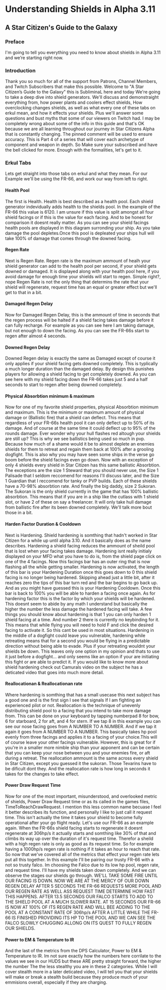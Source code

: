 # Understanding Shields in Alpha 3.11
## A Star Citizen's Guide to the Galaxy

### Preface
I'm going to tell you everything you need to know about shields in Alpha 3.11 and we’re starting right now.

### Introduction
Thank you so much for all of the support from Patrons, Channel Members, and Twitch Subscribers that make this possible. Welcome to "A Star Citizen’s Guide to the Galaxy" this is SubliminaL here and today  We're going to take a deep dive into shield generators. We'll discuss and demonstraight everything from, how power plants and coolers effect shields, How overclocking changes shields, as well as what every one of these tabs on erkul mean, and how it effects your shields. Plus we'll answer some questions and bust myths that some of our viewers on Twitch had. I may be completely wrong about some of the info in this guide and that's OK because we are all learning throughout our journey in Star Citizens Alpha that is constantly changing. The pinned comment will be used to ensure accuracy. This is Part 4 of a series that will cover each archetype of component and weapon in depth. So Make sure your subscribed and have the bell clicked for more. Enough with the formalities, let's get to it.

### Erkul Tabs
Lets get straight into those tabs on erkul and what they mean. For our Example we'll be using the FR-66, and work our way from left to right.
#### Health Pool
The first is Health. Health is best described as a health pool. Each shield generator indevidually adds health to the shields pool. In the example of the FR-66 this value is 6120. I am unsure if this value is split amongst all four shield facings or if this is the value for each facing. And to be honest for comparison it doesnt really matter. As you can see your shield facings health pools are displayed in this diagram surronding your ship. As you take damage the pool depletes.Once this pool is depleated your ships hull will take 100% of damage that comes through the downed facing.
#### Regen Rate
Next is Regen Rate. Regen rate is the maximum ammount of healh your shield generator can add to the health pool per second, if your shield gets downed or damaged. It is displayed along with your health pool here, if you avoid damage for enough time your shields will start to regen. Simple right?, nope Regen Rate is not the only thing that determins the rate that your shield will regenerate, request time has an equal or greater effect but we'll get to that in a bit.
#### Damaged Regen Delay
Now for Damaged Regen Delay, this is the ammount of time in seconds that the regen process will be halted if a shield facing takes damage before it can fully recharge. For example as you can see here I am taking damage, but not enough to down the facing. As you can see the FR-66s start to regen after almost 4 seconds.
#### Downed Regen Delay
Downed Regen delay is exactly the same as Damaged except of course it only applies if your shield facing gets downed completely. This is typlically a much longer duration than the damaged delay. By design this punishes players for allowing a shield facing to get completely downed. As you can see here with my shield facing down the FR-66 takes just 5 and a half seconds to start to regen after being downed completely.
#### Physical Absorbtion minimum & maximum
Now for one of my favorite shield properties, physical Absorbtion minimum and maximum. This is the minimum or maximum amount of physical damage or (Ballistic fire) that a shield can deflect. This means that regardless of your FR-66s health pool it can only deflect up to 50% of its damage. And of course at the same time it could deflect up to 95% of the rounds damage. Ever wonder why your hull flashes red altough your shields are still up? This is why we see ballistics being used so much in pvp. Because how much of a shame would it be to almost deplete an enemies shields for them to retreat and regain them back at 100% after a grooling dogfight. This is also why you may have seen some ships in the verse go boom before the shield facings even go down. Now with an exception of only 4 shields every shield in Star Citizen has this same ballistic Absorbtion. The exceptions are the size 1 Steward that you should never use, the Size 1 Palisade that I seldom reccomend for reasons I'll discuss later, and the Size 1 Guardian that I reccomend for tanky or PVP builds. Each of these shields have a 70-98% absorbtion rate. And finally the big daddy, size 2 Sukoran. The Sukoran is the only shield currently in the game that has 100% ballistic absorbtion. This means that if you are in a ship like the cutlass with 1 shield slot, or have 2 of these on say a freelancer. It will only take hull damage from ballistic fire after its been downed completely. We'll talk more bout those in a bit.
#### Harden Factor Duration & Cooldown
Next is Hardening. Shield hardening is somthing that hadn't worked in Star Citizen for a while up until alpha 3.10. And it basically does as the name describes. Hardening a shield facing reduces the ammount of sheild pool that is lost when your facing takes damage. Hardening isnt really initialy displayed on your MFD what you have to do is, from the shield page click on one of the 4 facings. Now this facings bar has an outer ring that is now flashing all the while getting smaller. Hardening is now activated, the length of this bar is your Hardening Duration once this goes down to 0 this shield facing is no longer being hardened. Skipping ahead just a little bit, after it reaches zero the tips of this bar turn red and the bar begins to go back up. And as you might have guessed this is your Hardening Cooldown. Once this bar is back to 100% you will be able to harden a facing once again. As for hardening factor this is the factor by which your shields will be hardened. This doesnt seem to abide by any math I understand but basically the higher the number the less damage the hardened facing will take. A few things you should know about hardening is that 1 you can only harden 1 shield facing at a time. And number 2 there is currently no keybinding for it. This means that while flying you will need to hold F and click the desired facing to activate it. So this cant be used in most situations. Hardening in the middle of a dogfight could leave you vulnerable, hardening while retreating means that for a second you would be flying in a predictable direction without being able to evade. Plus if your retreating wouldnt your shields be down. This leaves only one option in my opinion and thats to use it just before a dogfight... and only seems like an option if your are initiating this fight or are able to predict it. If you would like to know more about shield hardening check out Camurals video on the subject he has a deticated video that goes into much more detail.
#### Reallocationan & Reallocationan rate
Where hardening is somthing that has a small usecase this next subject has a good one and is the first sign I see that signals If I am fighting an experienced pilot or not. Reallocation is the technique of unevenly distributing shield pool to a facing that you intend to take more damage from. This can be done on your keyboard by tapping numberpad 8 for bow, 6 for starboard, 2 for aft, and 4 for stern. If we tap 8 in this example you can see our nose facing goes from A NUMBER TO A NUMBER. And if we tap it again it goes from A NUMBER TO A NUMBER. This basically takes hp pool evenly from three facings and applies it to a facing of your choice.This will of course leave your other facings vulnerable. However, this is great for if you're in a smaller more nimble ship than your apponent and can be certain that you can keep your nose between you and your enemies fire, or aft during a retreat. The reallocation ammount is the same across every shield in Star Citizen, except you guessed it the sukoran. Those Tevarins have to be dificult dont they. And the reallocation rate is how long in seconds it takes for the changes to take effect.
#### Power Draw Request Time
Now for one of the most important, misunderstood, and overlooked metric of shields, Power Draw Request time or as its called in the games files, TimeToReachDrawRequest. I mention this less common name becuase I feel it better describes its function, and personally I like to just call it request time. This isn't actually the time it takes your shield to become fully operational after your go flight ready. Let's use our FR-66 as an example again. When the FR-66s shield facing starts to regenerate it doesnt regenerate at 306hp/s it actually starts and somthing like 30% of that and climbs its way up over the duration of it's request time. Therefor a sheild with a high regen rate is only as good as its request time. So for example having a 1000hp/s regen rate is nothing if it takes an hour to reach that rate. So now that we've covered all of the metrics that effect your regen rate lets put all this together. In this example I'll be pairing our trusty FR-66 with a not so trusty falco. Im choosing the Falco due to its low hp pool, regen rate, and request time. I'll have my shields taken down completely. And we can observe the stages our shields go through. WE'LL TAKE SOME FIRE UNTIL OUR FACING IS DOWN. NOW WE ARE AT THE MERCY OF OUR DOWN REGEN DELAY AFTER 5 SECONDS THE FR-66 REQUESTS MORE POOL AND OUR REGEN RATE AS WELL ASS REQUEST TIME DETERMINE HOW FAST THIS HAPPENS. AFTER 13.5 SECONDS OUR FALCO STARTS TO ADD TO THE SHIELD POOL AT A MUCH SLOWER RATE. AT 15 SECONDS OUR FR-66 IS NOW AT 100% OF ITS REGEN RATE AND WILL BEE ADDING TO THE POOL AT A CONSTANT RATE OF 306hp/s AFTER A LITTLE WHILE THE FR-66 IS FINISHED PROVIDING ITS HP TO THE POOL AND WE CAN SEE THE FALCO SLOWLY CHUGGING ALLONG ON ITS QUEST TO FULLY REGEN OUR SHIELDS.
#### Power to EM & Temperature to IR
And the last of the metrics from the DPS Calculator, Power to EM & Temperature to IR. Im not sure exactly how the numbers here corrilate to the values we see in our HUDS but these ARE pretty straight forward, the higher the number The the less stealthy you are in these 2 categories. While I will cover stealth more in a later deticated video, I will tell you that your shields will make or break a stealth build because they produce much of your emmisions overall, especially if they are charging. 


